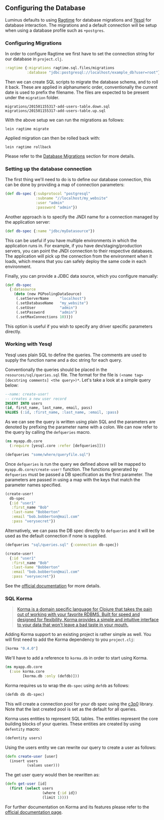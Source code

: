 ## Configuring the Database

Luminus defaults to using [Ragtime](https://github.com/weavejester/ragtime) for database migrations and
[Yesql](https://github.com/krisajenkins/yesql) for database interaction. The migrations and a default connection will be setup when using a database profile such as `+postgres`.

### Configuring Migrations

In order to configure Ragtime we first have to set the connection string for our database in `project.clj`.

```clojure
:ragtime {:migrations ragtime.sql.files/migrations
          :database "jdbc:postgresql://localhost/example_db?user=root"}
```

Then we can create SQL scripts to migrate the database schema, and to roll it back. These are applied in alphanumeric order, conventionally the current date is used to prefix the filename. The files are expected to be present under the `migration` folder.

```
migrations/201501155317-add-users-table.down.sql
migrations/201501155317-add-users-table.up.sql
```

With the above setup we can run the migrations as follows:

```
lein ragtime migrate
```

Applied migration can then be rolled back with:

```
lein ragtime rollback
```

Please refer to the [Database Migrations](/docs/migrations.md) section for more details.

### Setting up the database connection

The first thing we'll need to do is to define our database connection, this can be done by providing a map of connection parameters:

```clojure
(def db-spec {:subprotocol "postgresql"
              :subname "//localhost/my_website"
              :user "admin"
              :password "admin"})
```

Another approach is to specify the JNDI name for a connection managed by the application server:

```clojure
(def db-spec {:name "jdbc/myDatasource"})
```

This can be useful if you have multiple environments in which the application runs in. For example,
if you have dev/staging/production servers, you can point the JNDI connection to their respective databases.
The application will pick up the connection from the environment when it loads, which means that you can
safely deploy the same code in each environment.

Finally, you can provide a JDBC data source, which you configure manually:

```clojure
(def db-spec
  {:datasource
    (doto (new PGPoolingDataSource)
     (.setServerName     "localhost")
     (.setDatabaseName   "my_website")
     (.setUser           "admin")
     (.setPassword       "admin")
     (.setMaxConnections 10))})
```

This option is useful if you wish to specify any driver specific parameters directly.

### Working with Yesql

Yesql uses plain SQL to define the queries. The comments are used to supply the function name and a doc string for each query.

Conventionally the queries should be placed in the `resources/sql/queries.sql` file.
The format for the file is `(<name tag> [docstring comments] <the query>)*`.
Let's take a look at a simple query below:

```sql
--name: create-user!
-- creates a new user record
INSERT INTO users
(id, first_name, last_name, email, pass)
VALUES (:id, :first_name, :last_name, :email, :pass)
```

As we can see the query is written using plain SQL and the parameters are denoted by prefixing the parameter name with a colon. We can now refer to the query by calling the `defqueries` macro.

```clojure
(ns myapp.db.core
  (:require [yesql.core :refer [defqueries]]))

(defqueries "some/where/queryfile.sql")
```

Once `defqueries` is run the query we defined above will be mapped to `myapp.db.core/create-user!` function.
The functions generated by `defqueries` must be passed a DB specification as the first parameter.
The parameters are passed in using a map with the keys that match the parameter names specified.

```clojure
(create-user!
  db-spec
  {:id "user1"
   :first_name "Bob"
   :last-name "Bobberton"
   :email "bob.bobberton@mail.com"
   :pass "verysecret"})
```

Alternatively, we can pass the DB spec directly to `defqueries` and it will be used as the default connection if none is supplied.

```clojure
(defqueries "sql/queries.sql" {:connection db-spec})

(create-user!
  {:id "user1"
   :first_name "Bob"
   :last-name "Bobberton"
   :email "bob.bobberton@mail.com"
   :pass "verysecret"})
```

See the [official documentation](https://github.com/krisajenkins/yesql/tree/devel) for more details.

### SQL Korma

>[Korma is a domain specific language for Clojure that takes the pain out of working with your favorite RDBMS. Built for speed and designed for flexibility, Korma provides a simple and intuitive interface to your data that won't leave a bad taste in your mouth.](http://sqlkorma.com/)


Adding Korma support to an existing project is rather simple as well. You will first need to add the Korma dependency
to you `project.clj`:

```clojure
[korma "0.4.0"]
```

We'll have to add a reference to `korma.db` in order to start using Korma.

```clojure
(ns myapp.db.core
  (:use korma.core
        [korma.db :only (defdb)]))
```


Korma requires us to wrap the `db-spec` using `defdb` as follows:

```clojure
(defdb db db-spec)
```

This will create a connection pool for your db spec using the [c3p0](http://sourceforge.net/projects/c3p0/) library.
Note that the last created pool is set as the default for all queries.

Korma uses entities to represent SQL tables. The entities represent the core building blocks of your queries.
These entities are created by using `defentity` macro:

```clojure
(defentity users)
```

Using the users entity we can rewrite our query to create a user as follows:

```clojure
(defn create-user [user]
  (insert users
          (values user)))
```

The get user query would then be rewritten as:

```clojure
(defn get-user [id]
  (first (select users
                 (where {:id id})
                 (limit 1))))
```

For further documentation on Korma and its features please refer to the [official documentation page](http://sqlkorma.com/docs).


